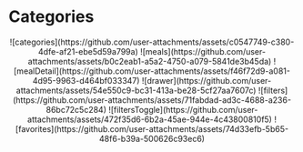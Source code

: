 # Categories

<p align="center">
  ![categories](https://github.com/user-attachments/assets/c0547749-c380-4dfe-af21-ebe5d59a799a) ![meals](https://github.com/user-attachments/assets/b0c2eab1-a5a2-4750-a079-5841de3b45da) ![mealDetail](https://github.com/user-attachments/assets/f46f72d9-a081-4d95-9963-d464bf033347) ![drawer](https://github.com/user-attachments/assets/54e550c9-bc31-413a-be28-5cf27aa7607c) ![filters](https://github.com/user-attachments/assets/71fabdad-ad3c-4688-a236-86bc72c5c284) ![filtersToggle](https://github.com/user-attachments/assets/472f35d6-6b2a-45ae-944e-4c43800810f5) ![favorites](https://github.com/user-attachments/assets/74d33efb-5b65-48f6-b39a-500626c93ec6)
</p>
